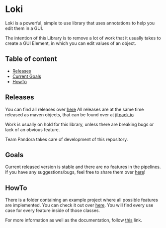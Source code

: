# Loki

Loki is a powerful, simple to use library that uses annotations to help you edit them in a GUI.

The intention of this Library is to remove a lot of work that it usually takes to create a GUI Element, in which you can edit values of an object.

## Table of content

- [Releases](#Releases)
- [Current Goals](#Goals)
- [HowTo](#HowTo)



## Releases

You can find all releases over [here](https://github.com/HephaistosCorp/Loki/releases)
All releases are at the same time released as maven objects, that can be found over at [jitpack.io](https://jitpack.io)

Work is usually on hold for this library, unless there are breaking bugs or lack of an obvious feature.

Team Pandora takes care of development of this repository.

## Goals

Current released version is stable and there are no features in the pipelines.
If you have any suggestions/bugs, feel free to share them over [here](https://github.com/HephaistosCorp/Loki/issues/new)!



## HowTo

There is a folder containing an example project where all possible features are implemented. You can check it out over [here](https://github.com/HephaistosCorp/Loki/tree/master/test/Example). You will find every use case for every feature inside of those classes.

For more information as well as the documentation, follow [this](https://hephaistoscorp.github.io/Loki/javaDoc/index.html) link.
